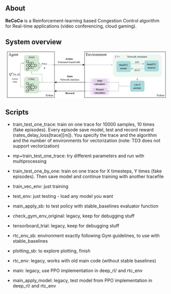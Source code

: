 ## About
**ReCoCo** is a Reinforcement-learning based Congestion Control algorithm for Real-time applications (video conferencing, cloud gaming).

## System overview
![Schema of the system](scheme/scheme_rl_system.drawio3.drawio.png)

## Scripts

- train_test_one_trace: train on one trace for 10000 samples, 10 times (fake episodes). Every episode save model, test and record reward (rates_delay_loss[trace][m]). You specify the trace and the algorithm and the number of environments for vectorization (note: TD3 does not support vectorization)
- mp+train_test_one_trace: try different parameters and run with multiprocessing
- train_test_one_by_one: train on one trace for X timesteps, Y times (fake episodes). Then save model and continue training with another tracefile

- train_vec_env: just training
- test_env: just testing - load any model you want
- main_apply_sb: to test policy with stable_baselines evaluator function

- check_gym_env_original: legacy, keep for debugging stuff
- tensorboard_trial: legacy, keep for debugging stuff

- rtc_env_sb: environment exactly following Gym guidelines, to use with stable_baselines


- plotting_sb: to explore plotting, finish

- rtc_env: legacy, works with old main code (without stable baselines)
- main: legacy, use PPO implementation in deep_rl/ and rtc_env
- main_apply_model: legacy, test model from PPO implementation in deep_rl/ and rtc_env

